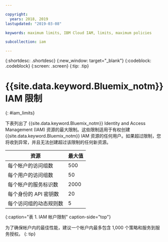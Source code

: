 ```yaml
---

copyright:
  years: 2018, 2019
lastupdated: "2019-03-08"

keywords: maximum limits, IBM Cloud IAM, limits, maximum policies

subcollection: iam

---
```



{:shortdesc: .shortdesc}
{:new_window: target="_blank"}
{:codeblock: .codeblock}
{:screen: .screen}
{:tip: .tip}

# {{site.data.keyword.Bluemix_notm}} IAM 限制
{: #iam_limits}

下表列出了 {{site.data.keyword.Bluemix_notm}} Identity and Access Management (IAM) 资源的最大限制。这些限制适用于有权创建 {{site.data.keyword.Bluemix_notm}} IAM 资源的任何用户。如果超过限制，您将收到异常，并且无法创建超过该限制的任何新资源。

|资源|最大值|
|----------|---------|
|每个帐户的访问组数|500|
|每个用户的访问组数|50|
|每个帐户的服务标识数|2000|
|每个身份的 API 密钥数|20|
|每个访问组的动态规则数|5|
{:caption="表 1. IAM 帐户限制" caption-side="top"}

为了确保帐户内的最佳性能，建议一个帐户内最多包含 1,000 个策略和服务到服务授权。
{: tip}
